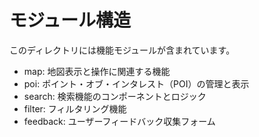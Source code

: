 # モジュール構造

このディレクトリには機能モジュールが含まれています。

- map: 地図表示と操作に関連する機能
- poi: ポイント・オブ・インタレスト（POI）の管理と表示
- search: 検索機能のコンポーネントとロジック
- filter: フィルタリング機能
- feedback: ユーザーフィードバック収集フォーム
